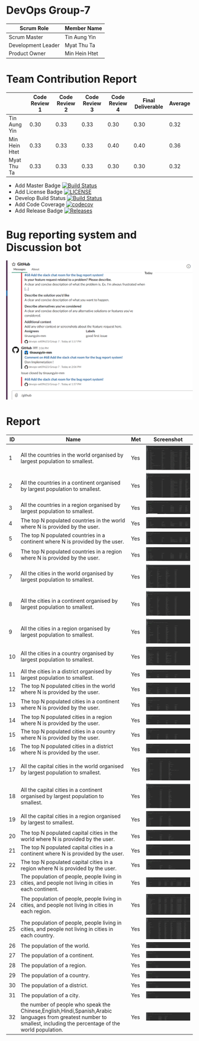 # DevOps Group-7

| Scrum Role  | Member Name |
| ------------- | ------------- |
| Scrum Master | Tin Aung Yin |
| Development Leader | Myat Thu Ta |
| Product Owner  | Min Hein Htet |


# Team Contribution Report 
|      | Code Review 1 | Code Review 2 | Code Review 3 | Code Review 4 | Final Deliverable | Average |
|------|---------------|---------------|---------------|---------------|-------------------|-------|
| Tin Aung Yin | 0.30 | 0.33 | 0.33 | 0.30 | 0.30 | 0.32|
| Min Hein Htet | 0.33 | 0.33 | 0.33 | 0.40 | 0.40 | 0.36 |
| Myat Thu Ta | 0.33 | 0.33 | 0.33 | 0.30 | 0.30 | 0.32 |


- Add Master Badge [![Build Status](https://travis-ci.org/devops-set09623/Group-7.svg?branch=master)](https://travis-ci.org/devops-set09623/Group-7)
- Add License Badge [![LICENSE](https://img.shields.io/github/license/devops-set09623/Group-7.svg?style=flat-square)](https://github.com/devops-set09623/Group-7/blob/master/LICENSE)
- Develop Build Status [![Build Status](https://travis-ci.org/devops-set09623/Group-7.svg?branch=develop)](https://travis-ci.org/devops-set09623/Group-7)
- Add Code Coverage [![codecov](https://codecov.io/gh/devops-set09623/Group-7/branch/master/graph/badge.svg)](https://codecov.io/gh/devops-set09623/Group-7)
- Add Release Badge [![Releases](https://img.shields.io/github/release/devops-set09623/Group-7/all.svg?style=flat-square)](https://github.com/devops-set09623/Group-7/releases)


#  Bug reporting system and Discussion bot
![](screenshot/bugreportsystem.PNG) 

# Report 
| ID | Name | Met | Screenshot |
| --- | --- | --- | --- |
| 1 | All the countries in the world organised by largest population to smallest. | Yes | ![](screenshot/1.PNG) |
| 2 | All the countries in a continent organised by largest population to smallest. | Yes | ![](screenshot/2.PNG) |
| 3 | All the countries in a region organised by largest population to smallest. | Yes | ![](screenshot/3.PNG) |
| 4 | The top N populated countries in the world where N is provided by the user. | Yes | ![](screenshot/4.PNG) |
| 5 | The top N populated countries in a continent where N is provided by the user. | Yes | ![](screenshot/5.PNG) |
| 6 | The top N populated countries in a region where N is provided by the user. | Yes | ![](screenshot/6.PNG) |
| 7 | All the cities in the world organised by largest population to smallest. | Yes | ![](screenshot/7.PNG) |
| 8 | All the cities in a continent organised by largest population to smallest. | Yes | ![](screenshot/8.PNG) |
| 9 | All the cities in a region organised by largest population to smallest. | Yes | ![](screenshot/9.PNG) |
| 10 | All the cities in a country organised by largest population to smallest. | Yes | ![](screenshot/10.PNG) |
| 11 | All the cities in a district organised by largest population to smallest. | Yes | ![](screenshot/11.PNG) |
| 12 | The top N populated cities in the world where N is provided by the user. | Yes | ![](screenshot/12.PNG) |
| 13 | The top N populated cities in a continent where N is provided by the user. | Yes | ![](screenshot/13.PNG) |
| 14 | The top N populated cities in a region where N is provided by the user. | Yes | ![](screenshot/14.PNG) |
| 15 | The top N populated cities in a country where N is provided by the user. | Yes | ![](screenshot/15.PNG) |
| 16 | The top N populated cities in a district where N is provided by the user. | Yes | ![](screenshot/16.PNG) |
| 17 | All the capital cities in the world organised by largest population to smallest. | Yes | ![](screenshot/17.PNG) |
| 18 | All the capital cities in a continent organised by largest population to smallest. | Yes | ![](screenshot/18.PNG) |
| 19 | All the capital cities in a region organised by largest to smallest. | Yes | ![](screenshot/19.PNG) |
| 20 | The top N populated capital cities in the world where N is provided by the user. | Yes | ![](screenshot/20.PNG) |
| 21 | The top N populated capital cities in a continent where N is provided by the user. | Yes | ![](screenshot/21.PNG) |
| 22 | The top N populated capital cities in a region where N is provided by the user. | Yes | ![](screenshot/22.PNG) |
| 23 | The population of people, people living in cities, and people not living in cities in each continent. | Yes | ![](screenshot/23.PNG) |
| 24 | The population of people, people living in cities, and people not living in cities in each region. | Yes | ![](screenshot/24.PNG) |
| 25 | The population of people, people living in cities, and people not living in cities in each country. | Yes | ![](screenshot/25.PNG) |
| 26 | The population of the world. | Yes | ![](screenshot/26.PNG) |
| 27 | The population of a continent. | Yes | ![](screenshot/27.PNG) |
| 28 | The population of a region. | Yes | ![](screenshot/28.PNG) |
| 29 | The population of a country. | Yes | ![](screenshot/29.PNG) |
| 30 | The population of a district. | Yes | ![](screenshot/30.PNG) |
| 31 | The population of a city. | Yes | ![](screenshot/31.PNG) |
| 32 | the number of people who speak the Chinese,English,Hindi,Spanish,Arabic languages from greatest number to smallest, including the percentage of the world population. | Yes | ![](screenshot/32.PNG) |

